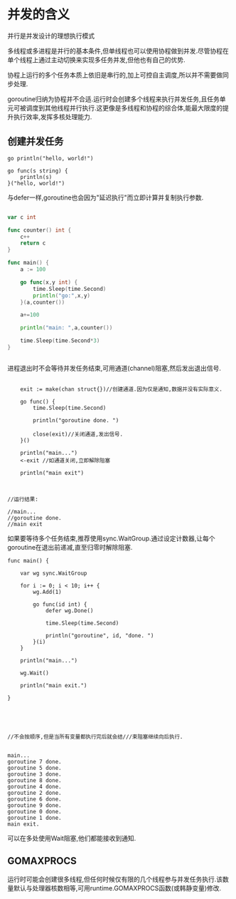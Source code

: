 # 并发的含义

并行是并发设计的理想执行模式

多线程或多进程是并行的基本条件,但单线程也可以使用协程做到并发.尽管协程在单个线程上通过主动切换来实现多任务并发,但他也有自己的优势.

协程上运行的多个任务本质上依旧是串行的,加上可控自主调度,所以并不需要做同步处理.

goroutine归纳为协程并不合适.运行时会创建多个线程来执行并发任务,且任务单元可被调度到其他线程并行执行.这更像是多线程和协程的综合体,能最大限度的提升执行效率,发挥多核处理能力.



## 创建并发任务


```
go println("hello, world!")

go func(s string) {
    println(s)
}("hello, world!")

```

与defer一样,goroutine也会因为"延迟执行"而立即计算并复制执行参数.

```Go

var c int

func counter() int {
    c++
    return c
}

func main() {
    a := 100

    go func(x,y int) {
        time.Sleep(time.Second)
        println("go:",x,y)
    }(a,counter())

    a+=100

    println("main: ",a,counter())

    time.Sleep(time.Second*3)
}



```

进程退出时不会等待并发任务结束,可用通道(channel)阻塞,然后发出退出信号.

```

	exit := make(chan struct{})//创建通道.因为仅是通知,数据并没有实际意义.

	go func() {
		time.Sleep(time.Second)

		println("goroutine done. ")

		close(exit)//关闭通道,发出信号.
	}()

	println("main...")
	<-exit //如通道关闭,立即解除阻塞

	println("main exit")



//运行结果:

//main...
//goroutine done.
//main exit

```


如果要等待多个任务结束,推荐使用sync.WaitGroup.通过设定计数器,让每个goroutine在退出前递减,直至归零时解除阻塞.

```
func main() {

	var wg sync.WaitGroup

	for i := 0; i < 10; i++ {
		wg.Add(1)

		go func(id int) {
			defer wg.Done()

			time.Sleep(time.Second)

			println("goroutine", id, "done. ")
		}(i)
	}

	println("main...")

	wg.Wait()

	println("main exit.")

}





//不会按顺序,但是当所有变量都执行完后就会结///束阻塞继续向后执行.


main...
goroutine 7 done.
goroutine 5 done.
goroutine 3 done.
goroutine 8 done.
goroutine 4 done.
goroutine 2 done.
goroutine 6 done.
goroutine 9 done.
goroutine 0 done.
goroutine 1 done.
main exit.

```

可以在多处使用Wait阻塞,他们都能接收到通知.


## GOMAXPROCS

运行时可能会创建很多线程,但任何时候仅有限的几个线程参与并发任务执行.该数量默认与处理器核数相等,可用runtime.GOMAXPROCS函数(或韩静变量)修改.